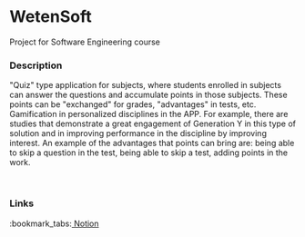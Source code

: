 # WetenSoft
Project for Software Engineering course
<br>
<h3>Description</h3>
<p>"Quiz" type application for subjects, where students enrolled in subjects can answer the questions and accumulate points in those subjects. These points can be "exchanged" for grades, "advantages" in tests, etc. Gamification in personalized disciplines in the APP. For example, there are studies that demonstrate a great engagement of Generation Y in this type of solution and in improving performance in the discipline by improving interest. An example of the advantages that points can bring are: being able to skip a question in the test, being able to skip a test, adding points in the work.</p>
<br>
<h3>Links</h3>
:bookmark_tabs:<a href='https://bit.ly/3iMQJLZ' target='_blank'> Notion</a>